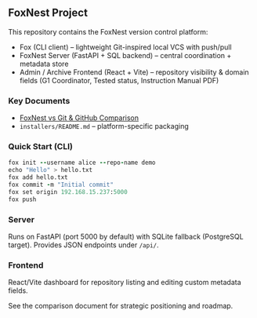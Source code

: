 ## FoxNest Project

This repository contains the FoxNest version control platform:

- Fox (CLI client) – lightweight Git-inspired local VCS with push/pull
- FoxNest Server (FastAPI + SQL backend) – central coordination + metadata store
- Admin / Archive Frontend (React + Vite) – repository visibility & domain fields (G1 Coordinator, Tested status, Instruction Manual PDF)

### Key Documents

- [FoxNest vs Git & GitHub Comparison](./COMPARISON.md)
- `installers/README.md` – platform-specific packaging

### Quick Start (CLI)

```f
fox init --username alice --repo-name demo
echo "Hello" > hello.txt
fox add hello.txt
fox commit -m "Initial commit"
fox set origin 192.168.15.237:5000
fox push
```

### Server
Runs on FastAPI (port 5000 by default) with SQLite fallback (PostgreSQL target). Provides JSON endpoints under `/api/`.

### Frontend
React/Vite dashboard for repository listing and editing custom metadata fields.

See the comparison document for strategic positioning and roadmap.
